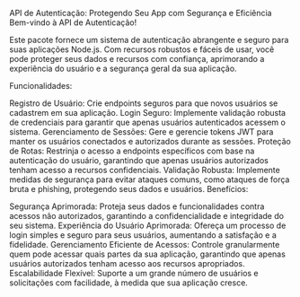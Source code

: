 API de Autenticação: Protegendo Seu App com Segurança e Eficiência
Bem-vindo à API de Autenticação!

Este pacote fornece um sistema de autenticação abrangente e seguro para suas aplicações Node.js. Com recursos robustos e fáceis de usar, você pode proteger seus dados e recursos com confiança, aprimorando a experiência do usuário e a segurança geral da sua aplicação.

Funcionalidades:

Registro de Usuário: Crie endpoints seguros para que novos usuários se cadastrem em sua aplicação.
Login Seguro: Implemente validação robusta de credenciais para garantir que apenas usuários autenticados acessem o sistema.
Gerenciamento de Sessões: Gere e gerencie tokens JWT para manter os usuários conectados e autorizados durante as sessões.
Proteção de Rotas: Restrinja o acesso a endpoints específicos com base na autenticação do usuário, garantindo que apenas usuários autorizados tenham acesso a recursos confidenciais.
Validação Robusta: Implemente medidas de segurança para evitar ataques comuns, como ataques de força bruta e phishing, protegendo seus dados e usuários.
Benefícios:

Segurança Aprimorada: Proteja seus dados e funcionalidades contra acessos não autorizados, garantindo a confidencialidade e integridade do seu sistema.
Experiência do Usuário Aprimorada: Ofereça um processo de login simples e seguro para seus usuários, aumentando a satisfação e a fidelidade.
Gerenciamento Eficiente de Acessos: Controle granularmente quem pode acessar quais partes da sua aplicação, garantindo que apenas usuários autorizados tenham acesso aos recursos apropriados.
Escalabilidade Flexível: Suporte a um grande número de usuários e solicitações com facilidade, à medida que sua aplicação cresce.